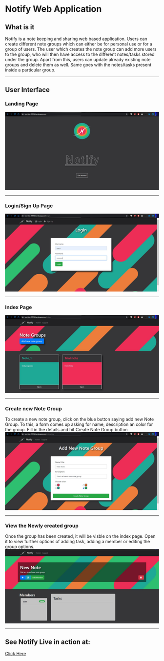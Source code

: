 # Notify Web Application

## What is it

Notify is a note keeping and sharing web based application. Users can create different note groups which can either be for personal use or for a group of users. The user which creates the note group can add more users to the group, who will then have access to the different notes/tasks stored under the group.
Apart from this, users can update already existing note groups and delete them as well. Same goes with the notes/tasks present inside a particular group.

---

## User Interface

### Landing Page

<img src="images/Splash screen.JPG">

---

### Login/Sign Up Page

<img src="images/Login Screen.JPG">

---

### Index Page

<img src="images/Index page.JPG">

---

### Create new Note Group

To create a new note group, click on the blue button saying add new Note Group. To this, a form comes up asking for name, description an color for the group. Fill in the details and hit Create Note Group button
<img src="images/New note group.JPG">

---

### View the Newly created group

Once the group has been created, it will be visble on the index page. Open it to view further options of adding task, adding a member or editing the group options.
<img src="images/Show note.JPG">

---

## See Notify Live in action at:

[Click Here](https://vast-tor-28956.herokuapp.com/)
